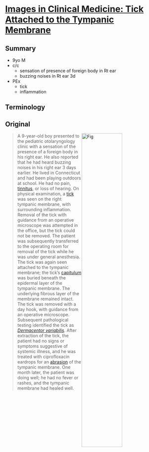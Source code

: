 <!--
Filename: 	2019-05-02_09M.md
Project: 	/Users/shume/Developer/physician/NEJM/IiCM
Author: 	shumez <https://github.com/shumez>
Created: 	2019-05-03 11:16:1
Modified: 	2019-05-31 16:36:30
-----
Copyright (c) 2019 shumez
-->

# [Images in Clinical Medicine: Tick Attached to the Tympanic Membrane][2019_WaldmanErik_KasleDavid]

## Summary

* 9yo M
* c/c
	* sensation of presence of foreign body in Rt ear
	* buzzing noises in Rt ear 3d
* PEx
	* tick
	* inflammation

## Terminology

## Original

[![Fig][fig]][fig]

> A 9-year-old boy presented to the pediatric otolaryngology clinic with a sensation of the presence of a foreign body in his right ear. He also reported that he had heard buzzing noises in his right ear 3 days earlier. He lived in Connecticut and had been playing outdoors at school. He had no pain, [tinnitus], or loss of hearing. On physical examination, a [tick] was seen on the right tympanic membrane, with surrounding inflammation. Removal of the tick with guidance from an operative microscope was attempted in the office, but the tick could not be removed. The patient was subsequently transferred to the operating room for removal of the tick while he was under general anesthesia. The tick was again seen attached to the tympanic membrane; the tick’s [capitulum] was buried beneath the epidermal layer of the tympanic membrane. The underlying fibrous layer of the membrane remained intact. The tick was removed with a day hook, with guidance from an operative microscope. Subsequent pathological testing identified the tick as *[Dermacentor variabilis]*. After extraction of the tick, the patient had no signs or symptoms suggestive of systemic illness, and he was treated with ciprofloxacin eardrops for an [abrasion] of the tympanic membrane. One month later, the patient was doing well; he had no fever or rashes, and the tympanic membrane had healed well.


## 
<!-- ref -->
[2019_WaldmanErik_KasleDavid]: https://www.nejm.org/doi/full/10.1056/NEJMicm1812049

<!-- fig -->
[fig]: https://www.nejm.org/na101/home/literatum/publisher/mms/journals/content/nejm/2019/nejm_2019.380.issue-18/nejmicm1812049/20190426/images/img_medium/nejmicm1812049_f1.jpeg

<!-- term -->
[tinnitus]: #terminology "耳鳴り"
[tick]: #terminology "ダニ"
[capitulum]: #terminology "小頭"
[Dermacentor variabilis]: #terminology "アメリカイヌカクマダニ"
[abrasion]: #terminology "擦り傷"

<style type="text/css">
	img{width: 51%; float: right;}
</style>